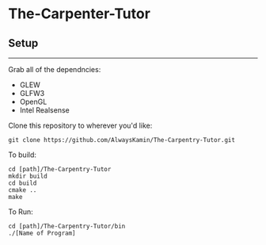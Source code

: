 # The-Carpenter-Tutor

## Setup
---

Grab all of the dependncies:
  - GLEW
  - GLFW3
  - OpenGL
  - Intel Realsense
  
Clone this repository to wherever you'd like:

```console 
git clone https://github.com/AlwaysKamin/The-Carpentry-Tutor.git 
```

To build:

```console
cd [path]/The-Carpentry-Tutor
mkdir build
cd build
cmake ..
make
```

To Run:

```console
cd [path]/The-Carpentry-Tutor/bin
./[Name of Program]
```

